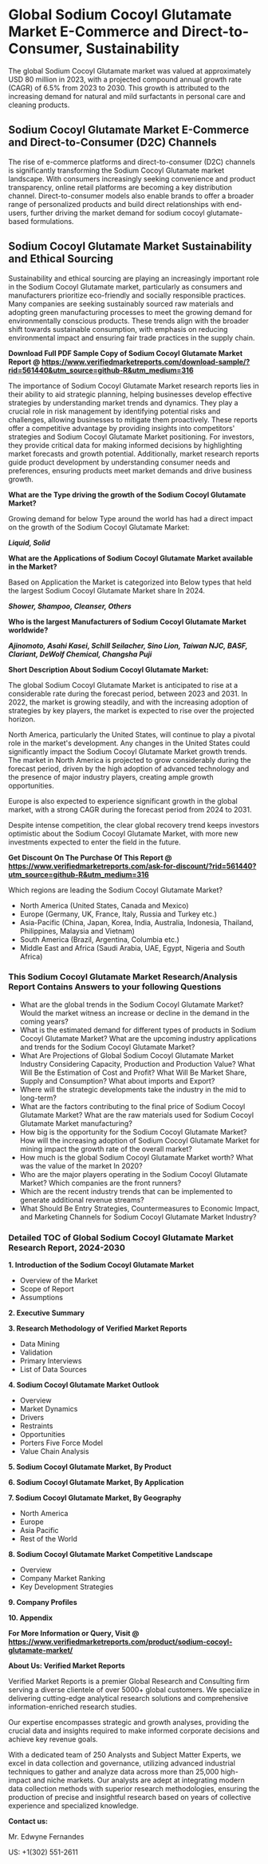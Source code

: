 <h1>Global Sodium Cocoyl Glutamate Market E-Commerce and Direct-to-Consumer, Sustainability</h1><p class=""><p>The global Sodium Cocoyl Glutamate market was valued at approximately USD 80 million in 2023, with a projected compound annual growth rate (CAGR) of 6.5% from 2023 to 2030. This growth is attributed to the increasing demand for natural and mild surfactants in personal care and cleaning products.</p><h2>Sodium Cocoyl Glutamate Market E-Commerce and Direct-to-Consumer (D2C) Channels</h2><p>The rise of e-commerce platforms and direct-to-consumer (D2C) channels is significantly transforming the Sodium Cocoyl Glutamate market landscape. With consumers increasingly seeking convenience and product transparency, online retail platforms are becoming a key distribution channel. Direct-to-consumer models also enable brands to offer a broader range of personalized products and build direct relationships with end-users, further driving the market demand for sodium cocoyl glutamate-based formulations.</p><h2>Sodium Cocoyl Glutamate Market Sustainability and Ethical Sourcing</h2><p>Sustainability and ethical sourcing are playing an increasingly important role in the Sodium Cocoyl Glutamate market, particularly as consumers and manufacturers prioritize eco-friendly and socially responsible practices. Many companies are seeking sustainably sourced raw materials and adopting green manufacturing processes to meet the growing demand for environmentally conscious products. These trends align with the broader shift towards sustainable consumption, with emphasis on reducing environmental impact and ensuring fair trade practices in the supply chain.</p></p><p class=""><strong>Download Full PDF Sample Copy of Sodium Cocoyl Glutamate Market Report @ <a href="https://www.verifiedmarketreports.com/download-sample/?rid=561440&utm_source=github-R&utm_medium=316" target="_blank">https://www.verifiedmarketreports.com/download-sample/?rid=561440&utm_source=github-R&utm_medium=316</a></strong></p><p>The importance of&nbsp;Sodium Cocoyl Glutamate Market research reports lies in their ability to aid strategic planning, helping businesses develop effective strategies by understanding market trends and dynamics. They play a crucial role in risk management by identifying potential risks and challenges, allowing businesses to mitigate them proactively. These reports offer a competitive advantage by providing insights into competitors' strategies and Sodium Cocoyl Glutamate Market positioning. For investors, they provide critical data for making informed decisions by highlighting market forecasts and growth potential. Additionally, market research reports guide product development by understanding consumer needs and preferences, ensuring products meet market demands and drive business growth.</p><p><strong>What are the&nbsp;Type driving the growth of the Sodium Cocoyl Glutamate Market?</strong></p><p id="" class="">Growing demand for below Type around the world has had a direct impact on the growth of the Sodium Cocoyl Glutamate Market:</p><p class=""><em><strong> Liquid, Solid</strong></em></p><p class=""><strong>What are the&nbsp;Applications&nbsp;of Sodium Cocoyl Glutamate Market available in the Market?</strong></p><p id="" class="">Based on Application the Market is categorized into Below types that held the largest Sodium Cocoyl Glutamate Market share In 2024.</p><p class=""><em><strong> Shower, Shampoo, Cleanser, Others</strong></em></p><p class=""><strong>Who is the largest Manufacturers of Sodium Cocoyl Glutamate Market worldwide?</strong></p><p><em><strong> Ajinomoto, Asahi Kasei, Schill Seilacher, Sino Lion, Taiwan NJC, BASF, Clariant, DeWolf Chemical, Changsha Puji</strong></em></p><p id="" class=""><strong>Short Description About Sodium Cocoyl Glutamate Market:</strong></p><p>The global Sodium Cocoyl Glutamate Market is anticipated to rise at a considerable rate during the forecast period, between 2023 and 2031. In 2022, the market is growing steadily, and with the increasing adoption of strategies by key players, the market is expected to rise over the projected horizon.</p><p>North America, particularly the United States, will continue to play a pivotal role in the market's development. Any changes in the United States could significantly impact the Sodium Cocoyl Glutamate Market growth trends. The market in North America is projected to grow considerably during the forecast period, driven by the high adoption of advanced technology and the presence of major industry players, creating ample growth opportunities.</p><p>Europe is also expected to experience significant growth in the global market, with a strong CAGR during the forecast period from 2024 to 2031.</p><p>Despite intense competition, the clear global recovery trend keeps investors optimistic about the Sodium Cocoyl Glutamate Market, with more new investments expected to enter the field in the future.</p><p id="" class=""><strong>Get Discount On The Purchase Of This Report @ <a href="https://www.verifiedmarketreports.com/ask-for-discount/?rid=561440?utm_source=github-R&utm_medium=316" target="_blank">https://www.verifiedmarketreports.com/ask-for-discount/?rid=561440?utm_source=github-R&utm_medium=316</a></strong></p><p class="">Which regions are leading the Sodium Cocoyl Glutamate Market?</p><ul><li>North America (United States, Canada and Mexico)</li><li>Europe (Germany, UK, France, Italy, Russia and Turkey etc.)</li><li>Asia-Pacific (China, Japan, Korea, India, Australia, Indonesia, Thailand, Philippines, Malaysia and Vietnam)</li><li>South America (Brazil, Argentina, Columbia etc.)</li><li>Middle East and Africa (Saudi Arabia, UAE, Egypt, Nigeria and South Africa)</li></ul><h3 id="" class="">This Sodium Cocoyl Glutamate Market Research/Analysis Report Contains Answers to your following Questions</h3><ul><li>What are the global trends in the Sodium Cocoyl Glutamate Market? Would the market witness an increase or decline in the demand in the coming years?</li><li>What is the estimated demand for different types of products in Sodium Cocoyl Glutamate Market? What are the upcoming industry applications and trends for the Sodium Cocoyl Glutamate Market?</li><li>What Are Projections of Global Sodium Cocoyl Glutamate Market Industry Considering Capacity, Production and Production Value? What Will Be the Estimation of Cost and Profit? What Will Be Market Share, Supply and Consumption? What about imports and Export?</li><li>Where will the strategic developments take the industry in the mid to long-term?</li><li>What are the factors contributing to the final price of Sodium Cocoyl Glutamate Market? What are the raw materials used for Sodium Cocoyl Glutamate Market manufacturing?</li><li>How big is the opportunity for the Sodium Cocoyl Glutamate Market? How will the increasing adoption of Sodium Cocoyl Glutamate Market for mining impact the growth rate of the overall market?</li><li>How much is the global Sodium Cocoyl Glutamate Market worth? What was the value of the market In 2020?</li><li>Who are the major players operating in the Sodium Cocoyl Glutamate Market? Which companies are the front runners?</li><li>Which are the recent industry trends that can be implemented to generate additional revenue streams?</li><li>What Should Be Entry Strategies, Countermeasures to Economic Impact, and Marketing Channels for Sodium Cocoyl Glutamate Market Industry?</li></ul><h3 id="" class="">Detailed TOC of Global Sodium Cocoyl Glutamate Market Research Report, 2024-2030</h3><p id="" class=""><strong>1. Introduction of the Sodium Cocoyl Glutamate Market</strong></p><ul><li>Overview of the Market</li><li>Scope of Report</li><li>Assumptions</li></ul><p id="" class=""><strong>2. Executive Summary</strong></p><p id="" class=""><strong>3. Research Methodology of Verified Market Reports</strong></p><ul><li>Data Mining</li><li>Validation</li><li>Primary Interviews</li><li>List of Data Sources</li></ul><p id="" class=""><strong>4. Sodium Cocoyl Glutamate Market Outlook</strong></p><ul><li>Overview</li><li>Market Dynamics</li><li>Drivers</li><li>Restraints</li><li>Opportunities</li><li>Porters Five Force Model</li><li>Value Chain Analysis</li></ul><p id="" class=""><strong>5. Sodium Cocoyl Glutamate Market, By Product</strong></p><p id="" class=""><strong>6. Sodium Cocoyl Glutamate Market, By Application</strong></p><p id="" class=""><strong>7. Sodium Cocoyl Glutamate Market, By Geography</strong></p><ul><li>North America</li><li>Europe</li><li>Asia Pacific</li><li>Rest of the World</li></ul><p id="" class=""><strong>8. Sodium Cocoyl Glutamate Market Competitive Landscape</strong></p><ul><li>Overview</li><li>Company Market Ranking</li><li>Key Development Strategies</li></ul><p id="" class=""><strong>9. Company Profiles</strong></p><p id="" class=""><strong>10. Appendix</strong></p><p id="" class=""><strong>For More Information or Query, Visit @ <a href="https://www.verifiedmarketreports.com/product/sodium-cocoyl-glutamate-market/" target="_blank">https://www.verifiedmarketreports.com/product/sodium-cocoyl-glutamate-market/</a></strong></p><p id="" class=""><strong>About Us: Verified Market Reports</strong></p><p id="" class="">Verified Market Reports is a premier Global Research and Consulting firm serving a diverse clientele of over 5000+ global customers. We specialize in delivering cutting-edge analytical research solutions and comprehensive information-enriched research studies.</p><p id="" class="">Our expertise encompasses strategic and growth analyses, providing the crucial data and insights required to make informed corporate decisions and achieve key revenue goals.</p><p id="" class="">With a dedicated team of 250 Analysts and Subject Matter Experts, we excel in data collection and governance, utilizing advanced industrial techniques to gather and analyze data across more than 25,000 high-impact and niche markets. Our analysts are adept at integrating modern data collection methods with superior research methodologies, ensuring the production of precise and insightful research based on years of collective experience and specialized knowledge.</p><p id="" class=""><strong>Contact us:</strong></p><p id="" class="">Mr. Edwyne Fernandes</p><p id="" class="">US: +1(302) 551-2611</p>